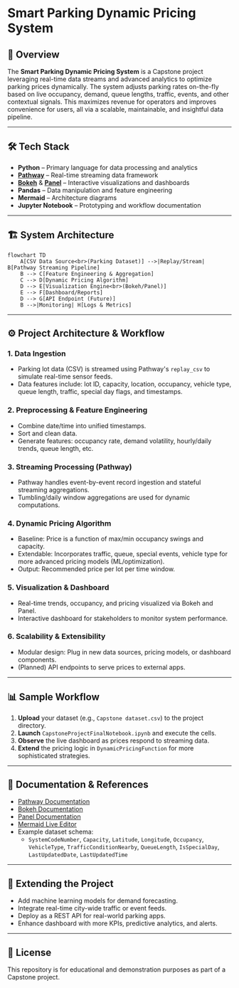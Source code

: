 # Smart Parking Dynamic Pricing System

## 🚗 Overview

The **Smart Parking Dynamic Pricing System** is a Capstone project leveraging real-time data streams and advanced analytics to optimize parking prices dynamically. The system adjusts parking rates on-the-fly based on live occupancy, demand, queue lengths, traffic, events, and other contextual signals. This maximizes revenue for operators and improves convenience for users, all via a scalable, maintainable, and insightful data pipeline.

---

## 🛠 Tech Stack

- **Python** – Primary language for data processing and analytics
- **[Pathway](https://pathway.com/)** – Real-time streaming data framework
- **[Bokeh](https://bokeh.org/)** & **[Panel](https://panel.holoviz.org/)** – Interactive visualizations and dashboards
- **Pandas** – Data manipulation and feature engineering
- **Mermaid** – Architecture diagrams
- **Jupyter Notebook** – Prototyping and workflow documentation

---

## 🏗️ System Architecture

```mermaid
flowchart TD
    A[CSV Data Source<br>(Parking Dataset)] -->|Replay/Stream| B[Pathway Streaming Pipeline]
    B --> C[Feature Engineering & Aggregation]
    C --> D[Dynamic Pricing Algorithm]
    D --> E[Visualization Engine<br>(Bokeh/Panel)]
    E --> F[Dashboard/Reports]
    D --> G[API Endpoint (Future)]
    B -->|Monitoring| H[Logs & Metrics]
```

---

## ⚙️ Project Architecture & Workflow

### 1. **Data Ingestion**
   - Parking lot data (CSV) is streamed using Pathway's `replay_csv` to simulate real-time sensor feeds.
   - Data features include: lot ID, capacity, location, occupancy, vehicle type, queue length, traffic, special day flags, and timestamps.

### 2. **Preprocessing & Feature Engineering**
   - Combine date/time into unified timestamps.
   - Sort and clean data.
   - Generate features: occupancy rate, demand volatility, hourly/daily trends, queue length, etc.

### 3. **Streaming Processing (Pathway)**
   - Pathway handles event-by-event record ingestion and stateful streaming aggregations.
   - Tumbling/daily window aggregations are used for dynamic computations.

### 4. **Dynamic Pricing Algorithm**
   - Baseline: Price is a function of max/min occupancy swings and capacity.
   - Extendable: Incorporates traffic, queue, special events, vehicle type for more advanced pricing models (ML/optimization).
   - Output: Recommended price per lot per time window.

### 5. **Visualization & Dashboard**
   - Real-time trends, occupancy, and pricing visualized via Bokeh and Panel.
   - Interactive dashboard for stakeholders to monitor system performance.

### 6. **Scalability & Extensibility**
   - Modular design: Plug in new data sources, pricing models, or dashboard components.
   - (Planned) API endpoints to serve prices to external apps.

---

## 📊 Sample Workflow

1. **Upload** your dataset (e.g., `Capstone dataset.csv`) to the project directory.
2. **Launch** `CapstoneProjectFinalNotebook.ipynb` and execute the cells.
3. **Observe** the live dashboard as prices respond to streaming data.
4. **Extend** the pricing logic in `DynamicPricingFunction` for more sophisticated strategies.

---

## 📝 Documentation & References

- [Pathway Documentation](https://pathway.com/docs/)
- [Bokeh Documentation](https://docs.bokeh.org/)
- [Panel Documentation](https://panel.holoviz.org/)
- [Mermaid Live Editor](https://mermaid-js.github.io/mermaid-live-editor/)
- Example dataset schema:
    - `SystemCodeNumber`, `Capacity`, `Latitude`, `Longitude`, `Occupancy`, `VehicleType`, `TrafficConditionNearby`, `QueueLength`, `IsSpecialDay`, `LastUpdatedDate`, `LastUpdatedTime`

---

## 🚀 Extending the Project

- Add machine learning models for demand forecasting.
- Integrate real-time city-wide traffic or event feeds.
- Deploy as a REST API for real-world parking apps.
- Enhance dashboard with more KPIs, predictive analytics, and alerts.

---

## 📄 License

This repository is for educational and demonstration purposes as part of a Capstone project.
